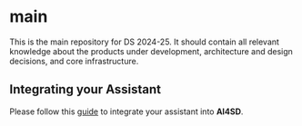 # main
This is the main repository for DS 2024-25. It should contain all relevant knowledge about the products under development, architecture and design decisions, and core infrastructure.


## Integrating your Assistant

Please follow this [guide](/frontend/webapp/src/app/assistants/README) to integrate your assistant into **AI4SD**.
